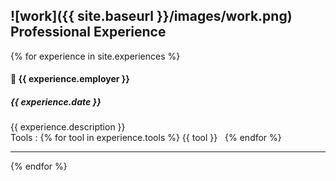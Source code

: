 ## ![work]({{ site.baseurl }}/images/work.png) Professional Experience
{% for experience in site.experiences %} 

#### :briefcase: {{ experience.employer }}

##### {{ experience.date }}
{{ experience.description }}  
Tools :  {% for tool in experience.tools %} <span class="label label-info label-padded"> {{ tool }} </span> &nbsp; {% endfor %}

* * *
{% endfor %} 
